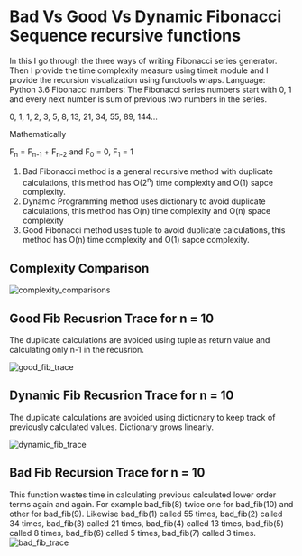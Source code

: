 # Bad Vs Good Vs Dynamic Fibonacci Sequence recursive functions
In this I go through the three ways of writing Fibonacci series generator. Then I provide the time complexity measure using timeit module and I provide the recursion visualization using functools wraps.
Language: Python 3.6
Fibonacci numbers: The Fibonacci series numbers start with 0, 1 and every next number is sum of previous two numbers in the series.
	
0, 1, 1, 2, 3, 5, 8, 13, 21, 34, 55, 89, 144…
	
Mathematically

F<sub>n</sub> = F<sub>n-1</sub> + F<sub>n-2</sub> and F<sub>0</sub> = 0, F<sub>1</sub> = 1

1. Bad Fibonacci method is a general recursive method with duplicate calculations, this method has O(2<sup>n</sup>) time complexity and O(1) sapce complexity.
3. Dynamic Programming method uses dictionary to avoid duplicate calculations, this method has O(n) time complexity and O(n) space complexity 
3. Good Fibonacci method uses tuple to avoid duplicate calculations, this method has O(n) time complexity and O(1) sapce complexity.

## Complexity Comparison

![complexity_comparisons](https://user-images.githubusercontent.com/56274068/66357480-ef559000-e923-11e9-8216-7d4bf0245b54.png)

## Good Fib Recusrion Trace for n = 10
The duplicate calculations are avoided using tuple as return value and calculating only n-1 in the recusrion.

![good_fib_trace](https://user-images.githubusercontent.com/56274068/66357519-10b67c00-e924-11e9-8057-ad9bdefaf6f1.png)

## Dynamic Fib Recusrion Trace for n = 10
The duplicate calculations are avoided using dictionary to keep track of previously calculated values. Dictionary grows linearly.

![dynamic_fib_trace](https://user-images.githubusercontent.com/56274068/66357578-32affe80-e924-11e9-8d1c-79683ecedd47.png)

## Bad Fib Recursion Trace for n = 10
This function wastes time in calculating previous calculated lower order terms again and again. For example bad_fib(8) twice one for bad_fib(10) and other for bad_fib(9). Likewise bad_fib(1) called 55 times, bad_fib(2) called 34 times, bad_fib(3) called 21 times, bad_fib(4) called 13 times, bad_fib(5) called 8 times, bad_fib(6) called 5 times, bad_fib(7) called 3 times.
![bad_fib_trace](https://user-images.githubusercontent.com/56274068/66357582-3c396680-e924-11e9-8e17-c6fdf581f642.png)


